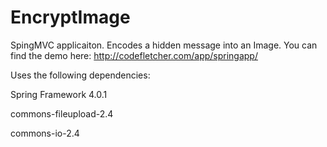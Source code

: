 # EncryptImage
SpingMVC applicaiton. Encodes a hidden message into an Image. You can find the demo here:
http://codefletcher.com/app/springapp/

Uses the following dependencies:

Spring Framework 4.0.1

commons-fileupload-2.4

commons-io-2.4
